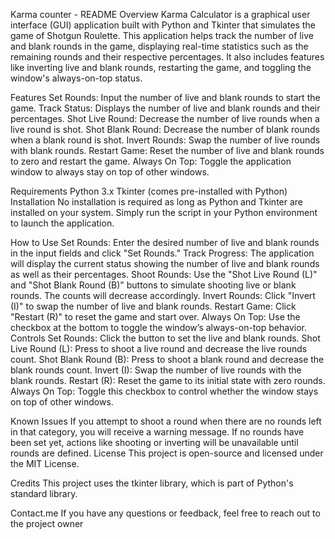 Karma counter - README
Overview
Karma Calculator is a graphical user interface (GUI) application built with Python and Tkinter that simulates the game of Shotgun Roulette. This application helps track the number of live and blank rounds in the game, displaying real-time statistics such as the remaining rounds and their respective percentages. It also includes features like inverting live and blank rounds, restarting the game, and toggling the window's always-on-top status.

Features
Set Rounds: Input the number of live and blank rounds to start the game.
Track Status: Displays the number of live and blank rounds and their percentages.
Shot Live Round: Decrease the number of live rounds when a live round is shot.
Shot Blank Round: Decrease the number of blank rounds when a blank round is shot.
Invert Rounds: Swap the number of live rounds with blank rounds.
Restart Game: Reset the number of live and blank rounds to zero and restart the game.
Always On Top: Toggle the application window to always stay on top of other windows.

Requirements
Python 3.x
Tkinter (comes pre-installed with Python)
Installation
No installation is required as long as Python and Tkinter are installed on your system. Simply run the script in your Python environment to launch the application.

How to Use
Set Rounds: Enter the desired number of live and blank rounds in the input fields and click "Set Rounds."
Track Progress: The application will display the current status showing the number of live and blank rounds as well as their percentages.
Shoot Rounds: Use the "Shot Live Round (L)" and "Shot Blank Round (B)" buttons to simulate shooting live or blank rounds. The counts will decrease accordingly.
Invert Rounds: Click "Invert (I)" to swap the number of live and blank rounds.
Restart Game: Click "Restart (R)" to reset the game and start over.
Always On Top: Use the checkbox at the bottom to toggle the window’s always-on-top behavior.
Controls
Set Rounds: Click the button to set the live and blank rounds.
Shot Live Round (L): Press to shoot a live round and decrease the live rounds count.
Shot Blank Round (B): Press to shoot a blank round and decrease the blank rounds count.
Invert (I): Swap the number of live rounds with the blank rounds.
Restart (R): Reset the game to its initial state with zero rounds.
Always On Top: Toggle this checkbox to control whether the window stays on top of other windows.

Known Issues
If you attempt to shoot a round when there are no rounds left in that category, you will receive a warning message.
If no rounds have been set yet, actions like shooting or inverting will be unavailable until rounds are defined.
License
This project is open-source and licensed under the MIT License.

Credits
This project uses the tkinter library, which is part of Python's standard library.

Contact.me
If you have any questions or feedback, feel free to reach out to the project owner
